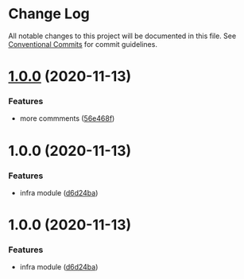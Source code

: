 # Change Log

All notable changes to this project will be documented in this file.
See [Conventional Commits](https://conventionalcommits.org) for commit guidelines.

# [1.0.0](https://github.com/udalovas/lerna-conventional-commits-example/compare/@sample/infrastructure@1.0.0...@sample/infrastructure@1.0.0) (2020-11-13)


### Features

* more commments ([56e468f](https://github.com/udalovas/lerna-conventional-commits-example/commit/56e468fdb62a18f6506da8072ff1bd975b7ed3df))





# 1.0.0 (2020-11-13)


### Features

* infra module ([d6d24ba](https://github.com/udalovas/lerna-conventional-commits-example/commit/d6d24ba722c81dc79c43f0808f8a21316b2cf472))





# 1.0.0 (2020-11-13)


### Features

* infra module ([d6d24ba](https://github.com/udalovas/lerna-conventional-commits-example/commit/d6d24ba722c81dc79c43f0808f8a21316b2cf472))
